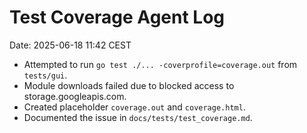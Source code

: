 # Test Coverage Agent Log
Date: 2025-06-18 11:42 CEST

- Attempted to run `go test ./... -coverprofile=coverage.out` from `tests/gui`.
- Module downloads failed due to blocked access to storage.googleapis.com.
- Created placeholder `coverage.out` and `coverage.html`.
- Documented the issue in `docs/tests/test_coverage.md`.
